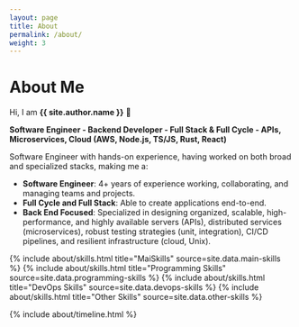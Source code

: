 ```yaml
---
layout: page
title: About
permalink: /about/
weight: 3
---
```


# About Me

Hi, I am **{{ site.author.name }}** :wave:

**Software Engineer - Backend Developer - Full Stack & Full Cycle - APIs, Microservices, Cloud (AWS, Node.js, TS/JS, Rust, React)**

Software Engineer with hands-on experience, having worked on both broad and specialized stacks, making me a:

- **Software Engineer**: 4+ years of experience working, collaborating, and managing teams and projects.
- **Full Cycle and Full Stack**: Able to create applications end-to-end.
- **Back End Focused**: Specialized in designing organized, scalable, high-performance, and highly available servers (APIs), distributed services (microservices), robust testing strategies (unit, integration), CI/CD pipelines, and resilient infrastructure (cloud, Unix).

{% include about/skills.html title="MaiSkills" source=site.data.main-skills %} {% include about/skills.html title="Programming Skills" source=site.data.programming-skills %}
{% include about/skills.html title="DevOps Skills" source=site.data.devops-skills %} {% include about/skills.html title="Other Skills" source=site.data.other-skills %}

{% include about/timeline.html %}
